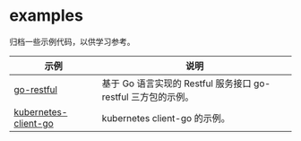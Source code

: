 # examples

归档一些示例代码，以供学习参考。

| 示例 | 说明 |
| --- | ---|
| [go-restful](go-restful) | 基于 Go 语言实现的 Restful 服务接口 go-restful 三方包的示例。 |
| [kubernetes-client-go](kubernetes-client-go) | kubernetes client-go 的示例。|
